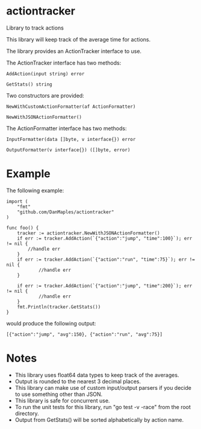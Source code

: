 # actiontracker
Library to track actions

This library will keep track of the average time for actions.

The library provides an ActionTracker interface to use.

The ActionTracker interface has two methods:

    AddAction(input string) error

    GetStats() string

Two constructors are provided:

    NewWithCustomActionFormatter(af ActionFormatter)

    NewWithJSONActionFormatter()

The ActionFormatter interface has two methods:

    InputFormatter(data []byte, v interface{}) error

    OutputFormatter(v interface{}) ([]byte, error)


# Example
The following example:

```
import (
	"fmt"
	"github.com/DanMaples/actiontracker"
)

func foo() {
    tracker := actiontracker.NewWithJSONActionFormatter()
    if err := tracker.AddAction(`{"action":"jump", "time":100}`); err != nil {
        //handle err
    }
    if err := tracker.AddAction(`{"action":"run", "time":75}`); err != nil {
            //handle err
    }

    if err := tracker.AddAction(`{"action":"jump", "time":200}`); err != nil {
            //handle err
    }
    fmt.Println(tracker.GetStats())
}
```
would produce the following output:
```
[{"action":"jump", "avg":150}, {"action":"run", "avg":75}]
```

# Notes
- This library uses float64 data types to keep track of the averages.
- Output is rounded to the nearest 3 decimal places.
- This library can make use of custom input/output parsers if you decide to use something other than JSON.
- This library is safe for concurrent use.
- To run the unit tests for this library, run "go test -v -race" from the root directory.
- Output from GetStats() will be sorted alphabetically by action name.